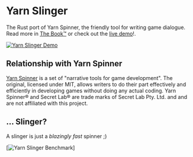 # Yarn Slinger

The Rust port of Yarn Spinner, the friendly tool for writing game dialogue. Read more in [The Book™](https://yarn-slinger.github.io/yarn-slinger/) or check out 
the [live demo](https://janhohenheim.itch.io/yarn-slinger-demo)!.

[![Yarn Slinger Demo](https://img.itch.zone/aW1hZ2UvMjExMjc5NC8xMjQ0MjEwNy5wbmc=/original/LpAOnR.png)](https://janhohenheim.itch.io/yarn-slinger-demo)

## Relationship with Yarn Spinner

[Yarn Spinner](https://github.com/YarnSpinnerTool/) is a set of "narrative tools for game development". The original,
licensed under MIT, allows writers to do their part effectively and efficiently in developing games without doing any
actual coding. Yarn Spinner® and Secret Lab® are trade marks of Secret Lab Pty. Ltd. and and are not affiliated with 
this project.

## ... Slinger?

A slinger is just a _blazingly fast_ spinner ;)

[![Yarn Slinger Benchmark](https://mertindervish.com/static/8ccf11dc03e0e1deacf2141ee0677acf/80585/benchmark.webp)]
